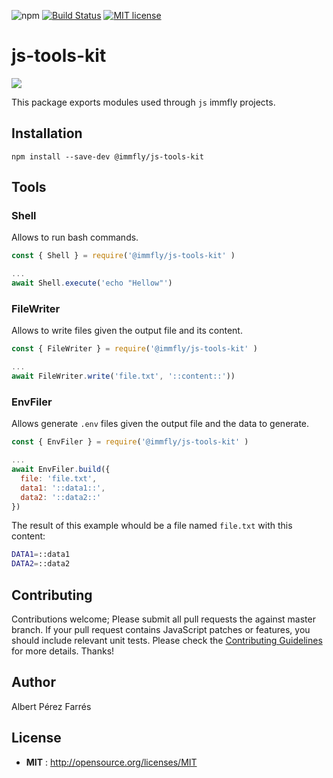 ![npm](https://img.shields.io/npm/v/@immfly/js-tools-kit.svg) [![Build Status](https://travis-ci.org/immfly/js-tools-kit.svg?branch=master)](https://travis-ci.org/immfly/js-tools-kit) [![MIT license](http://img.shields.io/badge/license-MIT-blue.svg)](http://opensource.org/licenses/MIT)

# js-tools-kit
<img src='https://lh3.googleusercontent.com/proxy/ePay-1VRq51XVxc-8gEttC4p8AZ22Vn-Dq4YpwnnoDba6PboVWyIYGMLOZJ1f6GohNJSnkZx5BNradpSem_LPcTH9x9z7u29vwEx1M216i1chviNeA' />

This package exports modules used through `js` immfly projects.

## Installation
```
npm install --save-dev @immfly/js-tools-kit
```

## Tools

### Shell
Allows to run bash commands.
```js
const { Shell } = require('@immfly/js-tools-kit' )

...
await Shell.execute('echo "Hellow"')
```

### FileWriter
Allows to write files given the output file and its content.
```js
const { FileWriter } = require('@immfly/js-tools-kit' )

...
await FileWriter.write('file.txt', '::content::'))
```

### EnvFiler
Allows generate `.env` files given the output file and the data to generate.
```js
const { EnvFiler } = require('@immfly/js-tools-kit' )

...
await EnvFiler.build({
  file: 'file.txt',
  data1: '::data1::',
  data2: '::data2::'
})
```

The result of this example whould be a file named `file.txt` with this content:
```bash
DATA1=::data1
DATA2=::data2

```


## Contributing
Contributions welcome; Please submit all pull requests the against master branch. If your pull request contains JavaScript patches or features, you should include relevant unit tests. Please check the [Contributing Guidelines](contributng.md) for more details. Thanks!

## Author
Albert Pérez Farrés 

## License
 - **MIT** : http://opensource.org/licenses/MIT
